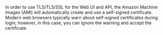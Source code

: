 In order to use TLS/TLS/SSL for the Web UI and API, the Amazon Machine
Images (AMI) will automatically create and use a self-signed
certificate. Modern web browsers typically warn about self-signed
certificates during login; however, in this case, you can ignore the
warning and accept the certificate.